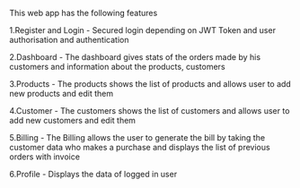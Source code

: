 This web app has the following features

1.Register and Login - Secured login depending on JWT Token and user authorisation and authentication

2.Dashboard - The dashboard gives stats of the orders made by his customers and information about the products, customers

3.Products - The products shows the list of products and allows user to add new products and edit them

4.Customer - The customers shows the list of customers and allows user to add new customers and edit them

5.Billing - The Billing allows the user to generate the bill by taking the customer data who makes a purchase and displays the list of previous orders with invoice

6.Profile - Displays the data of logged in user

